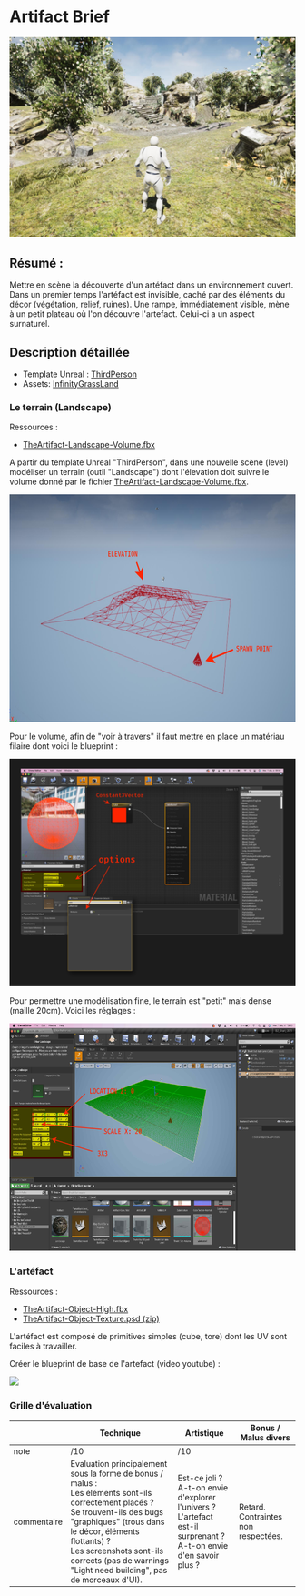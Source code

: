 # Artifact Brief

<img src=works/jniac/artifact/artifact-vue-1.jpg>

## Résumé : 

Mettre en scène la découverte d'un artéfact dans un environnement ouvert. Dans un 
premier temps l'artéfact est invisible, caché par des éléments du décor (végétation,
relief, ruines). Une rampe, immédiatement visible, mène à un petit plateau où l'on
découvre l'artefact. Celui-ci a un aspect surnaturel.

## Description détaillée

- Template Unreal : [ThirdPerson](https://docs.unrealengine.com/4.26/en-US/Resources/Templates/ThirdPerson/)
- Assets: [InfinityGrassLand](https://www.unrealengine.com/marketplace/en-US/product/infinity-blade-plain-lands)

### Le terrain (Landscape)

Ressources :
- [TheArtifact-Landscape-Volume.fbx](assets/TheArtifact-Landscape-Volume.fbx)

A partir du template Unreal "ThirdPerson", dans une nouvelle scène (level) 
modéliser un terrain (outil "Landscape") dont l'élevation doit suivre le volume 
donné par le fichier [TheArtifact-Landscape-Volume.fbx](assets/TheArtifact-Landscape-Volume.fbx).

<img height=400 src=assets/TheArtifact-Landscape-Volume.jpg><br>

Pour le volume, afin de "voir à travers" il faut mettre en place un matériau filaire
dont voici le blueprint :  

<img height=400 src=assets/WireframeMaterial.jpg><br>

Pour permettre une modélisation fine, le terrain est "petit" mais dense (maille 20cm).
Voici les réglages : 

<img height=400 src=assets/TheArtifact-Landscape-Settings.jpg><br>

### L'artéfact

Ressources :
- [TheArtifact-Object-High.fbx](assets/TheArtifact-Object-High.fbx)
- [TheArtifact-Object-Texture.psd (zip)](assets/TheArtifact-Object-Texture.psd.zip)

L'artéfact est composé de primitives simples (cube, tore) dont les UV sont faciles 
à travailler.

Créer le blueprint de base de l'artefact (video youtube) :  

[<img src="https://i9.ytimg.com/vi/QURXOL06jcQ/mq2.jpg?sqp=CJC-nY0G&rs=AOn4CLBsJFb4rY_ApyR2bcEOVu9O3PBoTA">](https://youtu.be/QURXOL06jcQ)

### Grille d'évaluation

|  | Technique | Artistique | Bonus / Malus divers |
|---|---|---|---|
| note | /10 | /10 |  |
| commentaire | Evaluation principalement sous la forme de bonus / malus : <br>Les éléments sont-ils correctement placés ?<br>Se trouvent-ils des bugs "graphiques" (trous dans le décor, éléments flottants) ?<br>Les screenshots sont-ils corrects (pas de warnings "Light need building", pas de morceaux d'UI). | Est-ce joli ? <br>A-t-on envie d'explorer l'univers ? <br>L'artefact est-il surprenant ? <br>A-t-on envie d'en savoir plus ? | Retard.<br>Contraintes non respectées. |
